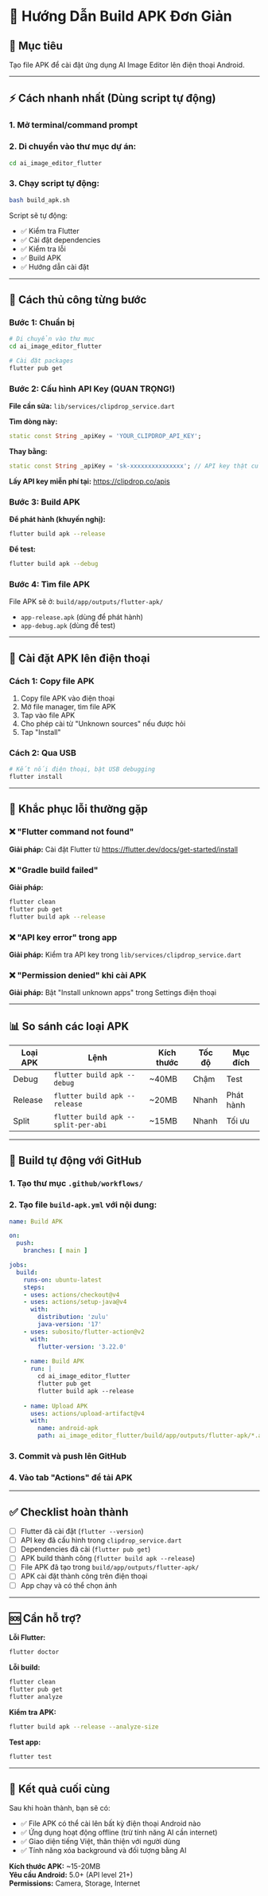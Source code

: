 # 📱 Hướng Dẫn Build APK Đơn Giản

## 🎯 Mục tiêu
Tạo file APK để cài đặt ứng dụng AI Image Editor lên điện thoại Android.

---

## ⚡ Cách nhanh nhất (Dùng script tự động)

### 1. Mở terminal/command prompt
### 2. Di chuyển vào thư mục dự án:
```bash
cd ai_image_editor_flutter
```

### 3. Chạy script tự động:
```bash
bash build_apk.sh
```

Script sẽ tự động:
- ✅ Kiểm tra Flutter
- ✅ Cài đặt dependencies 
- ✅ Kiểm tra lỗi
- ✅ Build APK
- ✅ Hướng dẫn cài đặt

---

## 🔧 Cách thủ công từng bước

### Bước 1: Chuẩn bị
```bash
# Di chuyển vào thư mục
cd ai_image_editor_flutter

# Cài đặt packages
flutter pub get
```

### Bước 2: Cấu hình API Key (QUAN TRỌNG!)

**File cần sửa:** `lib/services/clipdrop_service.dart`

**Tìm dòng này:**
```dart
static const String _apiKey = 'YOUR_CLIPDROP_API_KEY';
```

**Thay bằng:**
```dart
static const String _apiKey = 'sk-xxxxxxxxxxxxxxx'; // API key thật của bạn
```

**Lấy API key miễn phí tại:** https://clipdrop.co/apis

### Bước 3: Build APK

**Để phát hành (khuyến nghị):**
```bash
flutter build apk --release
```

**Để test:**
```bash
flutter build apk --debug
```

### Bước 4: Tìm file APK

File APK sẽ ở: `build/app/outputs/flutter-apk/`

- `app-release.apk` (dùng để phát hành)
- `app-debug.apk` (dùng để test)

---

## 📲 Cài đặt APK lên điện thoại

### Cách 1: Copy file APK
1. Copy file APK vào điện thoại
2. Mở file manager, tìm file APK
3. Tap vào file APK
4. Cho phép cài từ "Unknown sources" nếu được hỏi
5. Tap "Install"

### Cách 2: Qua USB
```bash
# Kết nối điện thoại, bật USB debugging
flutter install
```

---

## 🚨 Khắc phục lỗi thường gặp

### ❌ "Flutter command not found"
**Giải pháp:** Cài đặt Flutter từ https://flutter.dev/docs/get-started/install

### ❌ "Gradle build failed"
**Giải pháp:**
```bash
flutter clean
flutter pub get
flutter build apk --release
```

### ❌ "API key error" trong app
**Giải pháp:** Kiểm tra API key trong `lib/services/clipdrop_service.dart`

### ❌ "Permission denied" khi cài APK
**Giải pháp:** Bật "Install unknown apps" trong Settings điện thoại

---

## 📊 So sánh các loại APK

| Loại APK | Lệnh | Kích thước | Tốc độ | Mục đích |
|----------|------|------------|--------|----------|
| Debug | `flutter build apk --debug` | ~40MB | Chậm | Test |
| Release | `flutter build apk --release` | ~20MB | Nhanh | Phát hành |
| Split | `flutter build apk --split-per-abi` | ~15MB | Nhanh | Tối ưu |

---

## 🔄 Build tự động với GitHub

### 1. Tạo thư mục `.github/workflows/`
### 2. Tạo file `build-apk.yml` với nội dung:

```yaml
name: Build APK

on:
  push:
    branches: [ main ]

jobs:
  build:
    runs-on: ubuntu-latest
    steps:
    - uses: actions/checkout@v4
    - uses: actions/setup-java@v4
      with:
        distribution: 'zulu'
        java-version: '17'
    - uses: subosito/flutter-action@v2
      with:
        flutter-version: '3.22.0'
    
    - name: Build APK
      run: |
        cd ai_image_editor_flutter
        flutter pub get
        flutter build apk --release
    
    - name: Upload APK
      uses: actions/upload-artifact@v4
      with:
        name: android-apk
        path: ai_image_editor_flutter/build/app/outputs/flutter-apk/*.apk
```

### 3. Commit và push lên GitHub
### 4. Vào tab "Actions" để tải APK

---

## ✅ Checklist hoàn thành

- [ ] Flutter đã cài đặt (`flutter --version`)
- [ ] API key đã cấu hình trong `clipdrop_service.dart`
- [ ] Dependencies đã cài (`flutter pub get`)
- [ ] APK build thành công (`flutter build apk --release`)
- [ ] File APK đã tạo trong `build/app/outputs/flutter-apk/`
- [ ] APK cài đặt thành công trên điện thoại
- [ ] App chạy và có thể chọn ảnh

---

## 🆘 Cần hỗ trợ?

**Lỗi Flutter:**
```bash
flutter doctor
```

**Lỗi build:**
```bash
flutter clean
flutter pub get
flutter analyze
```

**Kiểm tra APK:**
```bash
flutter build apk --release --analyze-size
```

**Test app:**
```bash
flutter test
```

---

## 🎉 Kết quả cuối cùng

Sau khi hoàn thành, bạn sẽ có:
- ✅ File APK có thể cài lên bất kỳ điện thoại Android nào
- ✅ Ứng dụng hoạt động offline (trừ tính năng AI cần internet)
- ✅ Giao diện tiếng Việt, thân thiện với người dùng
- ✅ Tính năng xóa background và đối tượng bằng AI

**Kích thước APK:** ~15-20MB  
**Yêu cầu Android:** 5.0+ (API level 21+)  
**Permissions:** Camera, Storage, Internet